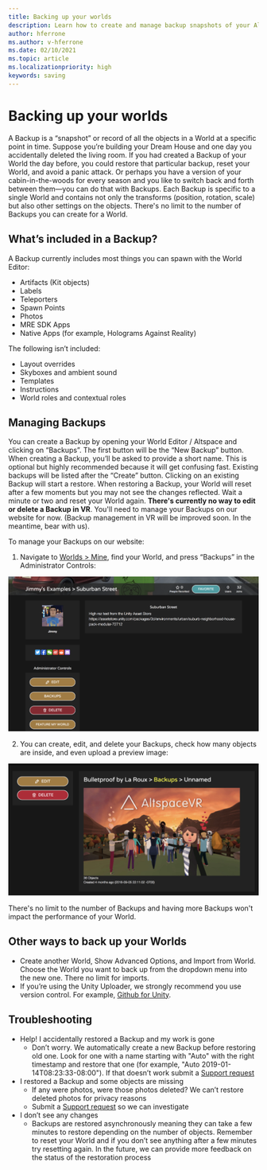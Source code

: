 ```yaml
---
title: Backing up your worlds
description: Learn how to create and manage backup snapshots of your AltspaceVR worlds.
author: hferrone
ms.author: v-hferrone
ms.date: 02/10/2021
ms.topic: article
ms.localizationpriority: high
keywords: saving
---
```


# Backing up your worlds

A Backup is a “snapshot” or record of all the objects in a World at a specific point in time. Suppose you’re building your Dream House and one day you accidentally deleted the living room. If you had created a Backup of your World the day before, you could restore that particular backup, reset your World, and avoid a panic attack. Or perhaps you have a version of your cabin-in-the-woods for every season and you like to switch back and forth between them—you can do that with Backups. Each Backup is specific to a single World and contains not only the transforms (position, rotation, scale) but also other settings on the objects. There's no limit to the number of Backups you can create for a World.  

## What’s included in a Backup?

A Backup currently includes most things you can spawn with the World Editor:
* Artifacts (Kit objects)
* Labels
* Teleporters
* Spawn Points
* Photos
* MRE SDK Apps
* Native Apps (for example, Holograms Against Reality)

The following isn’t included:

* Layout overrides
* Skyboxes and ambient sound
* Templates
* Instructions
* World roles and contextual roles

## Managing Backups

You can create a Backup by opening your World Editor / Altspace and clicking on “Backups”. The first button will be the “New Backup” button. When creating a Backup, you’ll be asked to provide a short name. This is optional but highly recommended because it will get confusing fast. Existing backups will be listed after the “Create” button. Clicking on an existing Backup will start a restore. When restoring a Backup, your World will reset after a few moments but you may not see the changes reflected. Wait a minute or two and reset your World again. **There's currently no way to edit or delete a Backup in VR**. You'll need to manage your Backups on our website for now. (Backup management in VR will be improved soon. In the meantime, bear with us).

To manage your Backups on our website:

1. Navigate to [Worlds > Mine](https://account.altvr.com/users/sign_in), find your World, and press “Backups” in the Administrator Controls:

![Administrator controls in the worlds website with backups panel open](images/world-backup-img-01.png)

2. You can create, edit, and delete your Backups, check how many objects are inside, and even upload a preview image: 

![Backups window with create, edit, and delete commands highlighted](images/world-backup-img-02.png)

There's no limit to the number of Backups and having more Backups won't impact the performance of your World.

## Other ways to back up your Worlds

* Create another World, Show Advanced Options, and Import from World. Choose the World you want to back up from the dropdown menu into the new one. There no limit for imports.
* If you’re using the Unity Uploader, we strongly recommend you use version control. For example, [Github for Unity](https://unity.github.com).

## Troubleshooting

* Help! I accidentally restored a Backup and my work is gone
    * Don’t worry. We automatically create a new Backup before restoring old one. Look for one with a name starting with "Auto" with the right timestamp and restore that one (for example, "Auto 2019-01-14T08:23:33-08:00").  If that doesn’t work submit a [Support request](https://help.altvr.com/hc/requests/new)
* I restored a Backup and some objects are missing
    * If any were photos, were those photos deleted? We can’t restore deleted photos for privacy reasons
    * Submit a [Support request](https://help.altvr.com/hc/requests/new) so we can investigate
* I don’t see any changes
    * Backups are restored asynchronously meaning they can take a few minutes to restore depending on the number of objects. Remember to reset your World and if you don’t see anything after a few minutes try resetting again. In the future, we can provide more feedback on the status of the restoration process